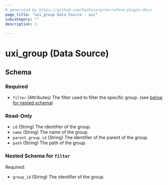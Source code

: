 ```yaml
---
# generated by https://github.com/hashicorp/terraform-plugin-docs
page_title: "uxi_group Data Source - uxi"
subcategory: ""
description: |-
  
---
```


# uxi_group (Data Source)





<!-- schema generated by tfplugindocs -->
## Schema

### Required

- `filter` (Attributes) The filter used to filter the specific group. (see [below for nested schema](#nestedatt--filter))

### Read-Only

- `id` (String) The identifier of the group.
- `name` (String) The name of the group.
- `parent_group_id` (String) The identifier of the parent of the group.
- `path` (String) The path of the group.

<a id="nestedatt--filter"></a>
### Nested Schema for `filter`

Required:

- `group_id` (String) The identifier of the group.
